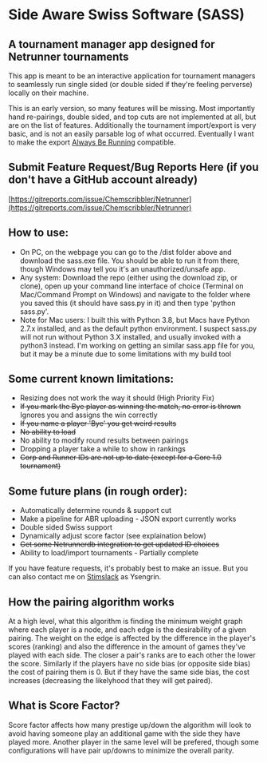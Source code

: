 # Side Aware Swiss Software (SASS)

## A tournament manager app designed for Netrunner tournaments

This app is meant to be an interactive application for tournament managers to seamlessly run single sided (or double sided if they're feeling perverse) locally on their machine.

This is an early version, so many features will be missing. Most importantly hand re-pairings, double sided, and top cuts are not implemented at all, but are on the list of features. Additionally the tournament import/export is very basic, and is not an easily parsable log of what occurred. Eventually I want to make the export [Always Be Running](https://alwaysberunning.net/) compatible.

## Submit Feature Request/Bug Reports Here (if you don't have a GitHub account already)
[https://gitreports.com/issue/Chemscribbler/Netrunner](https://gitreports.com/issue/Chemscribbler/Netrunner)

## How to use:
- On PC, on the webpage you can go to the /dist folder above and download the sass.exe file. You should be able to run it from there, though Windows may tell you it's an unauthorized/unsafe app.
- Any system: Download the repo (either using the download zip, or clone), open up your command line interface of choice (Terminal on Mac/Command Prompt on Windows) and navigate to the folder where you saved this (it should have sass.py in it) and then type 'python sass.py'.
- Note for Mac users: I built this with Python 3.8, but Macs have Python 2.7.x installed, and as the default python environment. I suspect sass.py will not run without Python 3.X installed, and usually invoked with a python3 instead. I'm working on getting an similar sass.app file for you, but it may be a minute due to some limitations with my build tool

## Some current known limitations:
- Resizing does not work the way it should (High Priority Fix)
- ~~If you mark the Bye player as winning the match, no error is thrown~~ Ignores you and assigns the win correctly
- ~~If you name a player 'Bye' you get weird results~~
- ~~No ability to load~~
- No ability to modify round results between pairings
- Dropping a player take a while to show in rankings
- ~~Corp and Runner IDs are not up to date (except for a Core 1.0 tournament)~~

## Some future plans (in rough order):
- Automatically determine rounds & support cut
- Make a pipeline for ABR uploading - JSON export currently works
- Double sided Swiss support
- Dynamically adjust score factor (see explaination below)
- ~~Get some Netrunnerdb integration to get updated ID choices~~
- Ability to load/import tournaments - Partially complete


If you have feature requests, it's probably best to make an issue. But you can also contact me on [Stimslack](https://www.google.com/url?q=https%3A%2F%2Fstimslackinvite.herokuapp.com%2F&sa=D&sntz=1&usg=AFQjCNGcS166Mr8z-H0l4RcoGM43C_dc5w) as Ysengrin.

## How the pairing algorithm works
At a high level, what this algorithm is finding the minimum weight graph where each player is a node, and each edge is the desirability of a given pairing. The weight on the edge is affected by the difference in the player's scores (ranking) and also the difference in the amount of games they've played with each side. The closer a pair's ranks are to each other the lower the score. Similarly if the players have no side bias (or opposite side bias) the cost of pairing them is 0. But if they have the same side bias, the cost increases (decreasing the likelyhood that they will get paired).

## What is Score Factor?

Score factor affects how many prestige up/down the algorithm will look to avoid having someone play an additional game with the side they have played more. Another player in the same level will be prefered, though some configurations will have pair up/downs to minimize the overall parity.

